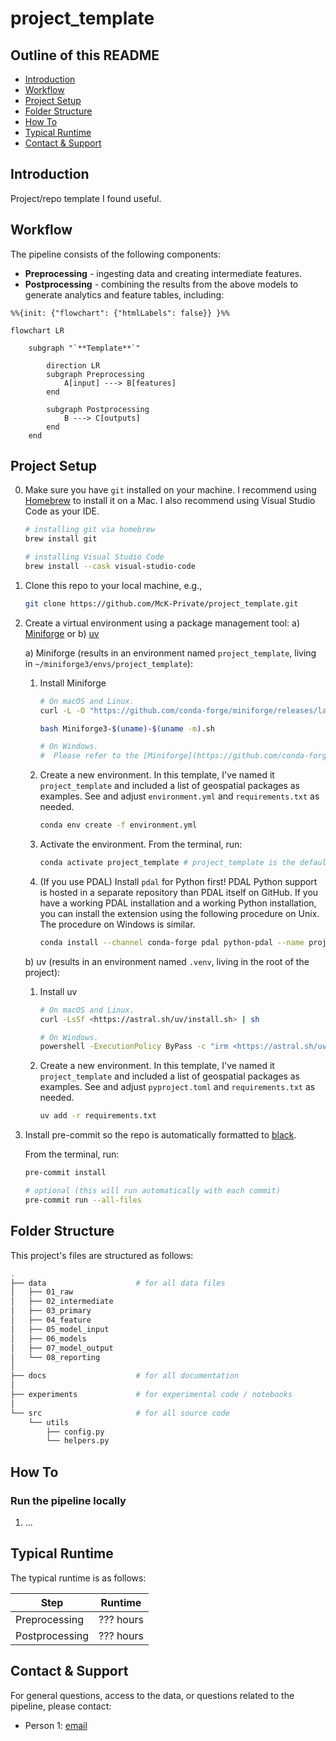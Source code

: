 # project_template

## Outline of this README

- [Introduction](#introduction)
- [Workflow](#workflow)
- [Project Setup](#project-setup)
- [Folder Structure](#folder-structure)
- [How To](#how-to)
- [Typical Runtime](#typical-runtime)
- [Contact & Support](#contact--support)

## Introduction

Project/repo template I found useful.

## Workflow

The pipeline consists of the following components:

- **Preprocessing** - ingesting data and creating intermediate features.
- **Postprocessing** - combining the results from the above models to generate analytics and feature tables, including:

```mermaid
%%{init: {"flowchart": {"htmlLabels": false}} }%%

flowchart LR

    subgraph "`**Template**`"

        direction LR
        subgraph Preprocessing
            A[input] ---> B[features]
        end

        subgraph Postprocessing
            B ---> C[outputs]
        end
    end
```

## Project Setup

0) Make sure you have `git` installed on your machine. I recommend using [Homebrew](https://brew.sh/) to install it on a Mac. I also recommend using Visual Studio Code as your IDE.

    ```bash
    # installing git via homebrew
    brew install git

    # installing Visual Studio Code
    brew install --cask visual-studio-code
    ```

1) Clone this repo to your local machine, e.g.,

    ```bash
    git clone https://github.com/McK-Private/project_template.git
    ```

2) Create a virtual environment using a package management tool: a) [Miniforge](https://github.com/conda-forge/miniforge) or b) [uv](https://github.com/astral-sh/uv)

    a) Miniforge (results in an environment named `project_template`, living in `~/miniforge3/envs/project_template`):

    1. Install Miniforge

        ```sh
        # On macOS and Linux.
        curl -L -O "https://github.com/conda-forge/miniforge/releases/latest/download/Miniforge3-$(uname)-$(uname -m).sh"

        bash Miniforge3-$(uname)-$(uname -m).sh
        ```

        ```sh
        # On Windows.
        #  Please refer to the [Miniforge](https://github.com/conda-forge/miniforge) documentation for installation instructions.
        ```

    2. Create a new environment. In this template, I've named it `project_template` and included a list of geospatial packages as examples. See and adjust `environment.yml` and `requirements.txt` as needed.

        ```bash
        conda env create -f environment.yml
        ```

    3. Activate the environment. From the terminal, run:

        ```bash
        conda activate project_template # project_template is the default name of the environment; change it if you've named it differently
        ```

    4. (If you use PDAL) Install `pdal` for Python first!
    PDAL Python support is hosted in a separate repository than PDAL itself on GitHub. If you have a working PDAL installation and a working Python installation, you can install the extension using the following procedure on Unix. The procedure on Windows is similar.

        ```bash
        conda install --channel conda-forge pdal python-pdal --name project_template
        ```

    b) uv (results in an environment named `.venv`, living in the root of the project):

    1. Install uv

        ```bash
        # On macOS and Linux.
        curl -LsSf <https://astral.sh/uv/install.sh> | sh
        ```

        ```bash
        # On Windows.
        powershell -ExecutionPolicy ByPass -c "irm <https://astral.sh/uv/install.ps1> | iex"
        ```

    2. Create a new environment. In this template, I've named it `project_template` and included a list of geospatial packages as examples. See and adjust `pyproject.toml` and `requirements.txt` as needed.

        ```bash
        uv add -r requirements.txt
        ```

3) Install pre-commit so the repo is automatically formatted to [black](https://ljvmiranda921.github.io/notebook/2018/06/21/precommits-using-black-and-flake8/).

    From the terminal, run:

    ```bash
    pre-commit install

    # optional (this will run automatically with each commit)
    pre-commit run --all-files
    ```

## Folder Structure

This project's files are structured as follows:

```bash
.
├── data                    # for all data files
│   ├── 01_raw
│   ├── 02_intermediate
│   ├── 03_primary
│   ├── 04_feature
│   ├── 05_model_input
│   ├── 06_models
│   ├── 07_model_output
│   └── 08_reporting
│
├── docs                    # for all documentation
│
├── experiments             # for experimental code / notebooks
│
└── src                     # for all source code
    └── utils
        ├── config.py
        └── helpers.py
```

## How To

### Run the pipeline locally

1. ...

## Typical Runtime

The typical runtime is as follows:

| Step           | Runtime   |
|----------------|-----------|
| Preprocessing  | ??? hours |
| Postprocessing | ??? hours |

## Contact & Support

For general questions, access to the data, or questions related to the pipeline, please contact:

- Person 1: [email](mailto:xxx@yy.com)
